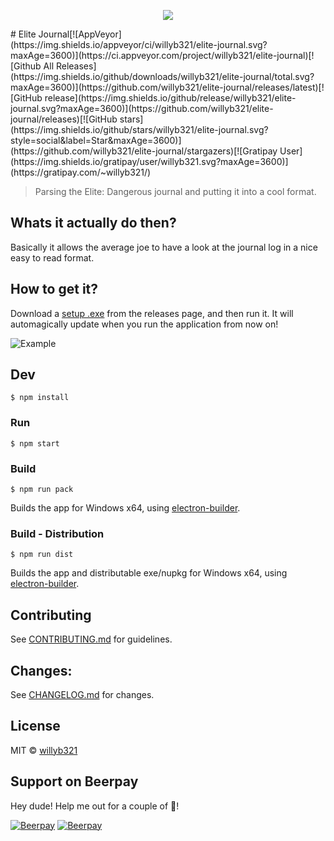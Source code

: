 <p align="center">
  <img src="https://github.com/willyb321/elite-journal/blob/master/build/icon.png?raw=true"/>
</p>
# Elite Journal[![AppVeyor](https://img.shields.io/appveyor/ci/willyb321/elite-journal.svg?maxAge=3600)](https://ci.appveyor.com/project/willyb321/elite-journal)[![Github All Releases](https://img.shields.io/github/downloads/willyb321/elite-journal/total.svg?maxAge=3600)](https://github.com/willyb321/elite-journal/releases/latest)[![GitHub release](https://img.shields.io/github/release/willyb321/elite-journal.svg?maxAge=3600)](https://github.com/willyb321/elite-journal/releases)[![GitHub stars](https://img.shields.io/github/stars/willyb321/elite-journal.svg?style=social&label=Star&maxAge=3600)](https://github.com/willyb321/elite-journal/stargazers)[![Gratipay User](https://img.shields.io/gratipay/user/willyb321.svg?maxAge=3600)](https://gratipay.com/~willyb321/)

> Parsing the Elite: Dangerous journal and putting it into a cool format.

## Whats it actually do then?

Basically it allows the average joe to have a look at the journal log in a nice easy to read format.

## How to get it?
Download a [setup .exe](https://github.com/willyb321/elite-journal/releases/latest) from the releases page, and then run it. It will automagically update when you run the application from now on!

![Example](https://raw.githubusercontent.com/willyb321/elite-journal/master/screenshot.png)

## Dev

```
$ npm install
```

### Run

```
$ npm start
```

### Build

```
$ npm run pack
```

Builds the app for Windows x64, using [electron-builder](https://github.com/electron-userland/electron-builder).


### Build - Distribution

```
$ npm run dist
```

Builds the app and distributable exe/nupkg for Windows x64, using [electron-builder](https://github.com/electron-userland/electron-builder).

## Contributing

See [CONTRIBUTING.md](https://github.com/willyb321/elite-journal/blob/master/CONTRIBUTING.md) for guidelines.

## Changes:

See [CHANGELOG.md](https://github.com/willyb321/elite-journal/blob/master/CHANGELOG.md) for changes.

## License

MIT © [willyb321](https://tehsuperwilly.tech)

## Support on Beerpay
Hey dude! Help me out for a couple of :beers:!

[![Beerpay](https://beerpay.io/willyb321/elite-journal/badge.svg?style=beer-square)](https://beerpay.io/willyb321/elite-journal)  [![Beerpay](https://beerpay.io/willyb321/elite-journal/make-wish.svg?style=flat-square)](https://beerpay.io/willyb321/elite-journal?focus=wish)